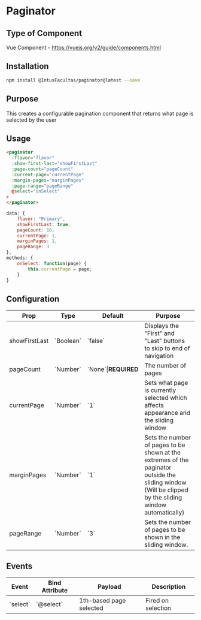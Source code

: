 # Paginator

## Type of Component

Vue Component - https://vuejs.org/v2/guide/components.html

## Installation

```bash
npm install @IntusFacultas/paginator@latest --save
```

## Purpose

This creates a configurable pagination component that returns what page is selected by the user

## Usage

```html
<paginator
  :flavor="flavor"
  :show-first-last="showFirstLast"
  :page-count="pageCount"
  :current-page="currentPage"
  :margin-pages="marginPages"
  :page-range="pageRange"
  @select="onSelect"
>
</paginator>
```

```javascript
data: {
    flavor: "Primary",
    showFirstLast: true,
    pageCount: 10,
    currentPage: 1,
    marginPages: 1,
    pageRange: 3
},
methods: {
    onSelect: function(page) {
        this.currentPage = page;
    }
}
```

## Configuration

<table>
    <thead>
        <tr>
            <th>Prop</th>
            <th>Type</th>
            <th>Default</th>
            <th>Purpose</th>
        </tr>
    </thead>
    <tbody>
        <tr>
            <td>showFirstLast</td>
            <td>`Boolean`</td>
            <td>`false`</td>
            <td>Displays the "First" and "Last" buttons to skip to end of navigation</td>
        </tr>
        <tr>
            <td>pageCount</td>
            <td>`Number`</td>
            <td>`None`|<b>REQUIRED</b></td>
            <td>The number of pages</td>
        </tr>
        <tr>
            <td>currentPage</td>
            <td>`Number`</td>
            <td>`1`</td>
            <td>Sets what page is currently selected which affects appearance and the sliding window</td>
        </tr>
        <tr>
            <td>marginPages</td>
            <td>`Number`</td>
            <td>`1`</td>
            <td>Sets the number of pages to be shown at the extremes of the paginator outside the sliding window (Will be clipped by the sliding window automatically)</td>
        </tr>
        <tr>
            <td>pageRange</td>
            <td>`Number`</td>
            <td>`3`</td>
            <td>Sets the number of pages to be shown in the sliding window.</td>
        </tr>
    </tbody>
</table>

## Events

<table>
    <thead>
        <tr>
            <th>Event</th>
            <th>Bind Attribute</th>
            <th>Payload</th>
            <th>Description</th>
        </tr>
    </thead>
    <tbody>
        <tr>
            <td>`select`</td>
            <td>`@select`</td>
            <td>1th-based page selected</td>
            <td>Fired on selection</td>
        </tr>
    </tbody>
</table>
